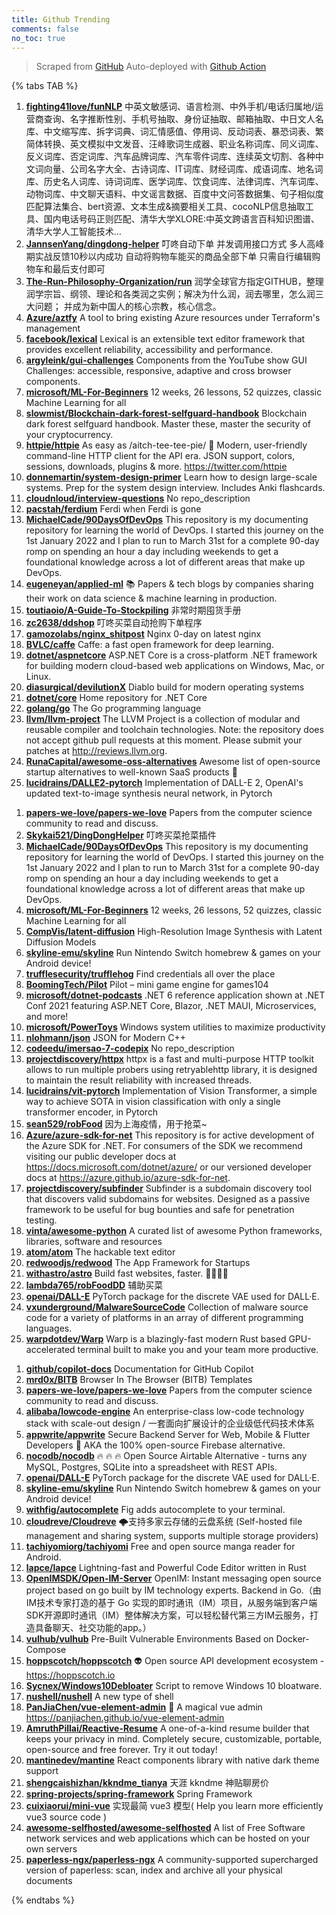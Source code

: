 ```yaml
---
title: Github Trending
comments: false
no_toc: true
---
```


> Scraped from [GitHub](https://github.com/trending)
Auto-deployed with [Github Action](https://docs.github.com/en/actions)

{% tabs TAB %}
<!-- tab Daily -->
1. [**fighting41love/funNLP**](https://github.com/fighting41love/funNLP)
中英文敏感词、语言检测、中外手机/电话归属地/运营商查询、名字推断性别、手机号抽取、身份证抽取、邮箱抽取、中日文人名库、中文缩写库、拆字词典、词汇情感值、停用词、反动词表、暴恐词表、繁简体转换、英文模拟中文发音、汪峰歌词生成器、职业名称词库、同义词库、反义词库、否定词库、汽车品牌词库、汽车零件词库、连续英文切割、各种中文词向量、公司名字大全、古诗词库、IT词库、财经词库、成语词库、地名词库、历史名人词库、诗词词库、医学词库、饮食词库、法律词库、汽车词库、动物词库、中文聊天语料、中文谣言数据、百度中文问答数据集、句子相似度匹配算法集合、bert资源、文本生成&摘要相关工具、cocoNLP信息抽取工具、国内电话号码正则匹配、清华大学XLORE:中英文跨语言百科知识图谱、清华大学人工智能技术…
2. [**JannsenYang/dingdong-helper**](https://github.com/JannsenYang/dingdong-helper)
叮咚自动下单 并发调用接口方式 多人高峰期实战反馈10秒以内成功 自动将购物车能买的商品全部下单 只需自行编辑购物车和最后支付即可
3. [**The-Run-Philosophy-Organization/run**](https://github.com/The-Run-Philosophy-Organization/run)
润学全球官方指定GITHUB，整理润学宗旨、纲领、理论和各类润之实例；解决为什么润，润去哪里，怎么润三大问题； 并成为新中国人的核心宗教，核心信念。
4. [**Azure/aztfy**](https://github.com/Azure/aztfy)
A tool to bring existing Azure resources under Terraform's management
5. [**facebook/lexical**](https://github.com/facebook/lexical)
Lexical is an extensible text editor framework that provides excellent reliability, accessibility and performance.
6. [**argyleink/gui-challenges**](https://github.com/argyleink/gui-challenges)
Components from the YouTube show GUI Challenges: accessible, responsive, adaptive and cross browser components.
7. [**microsoft/ML-For-Beginners**](https://github.com/microsoft/ML-For-Beginners)
12 weeks, 26 lessons, 52 quizzes, classic Machine Learning for all
8. [**slowmist/Blockchain-dark-forest-selfguard-handbook**](https://github.com/slowmist/Blockchain-dark-forest-selfguard-handbook)
Blockchain dark forest selfguard handbook. Master these, master the security of your cryptocurrency.
9. [**httpie/httpie**](https://github.com/httpie/httpie)
As easy as /aitch-tee-tee-pie/ 🥧 Modern, user-friendly command-line HTTP client for the API era. JSON support, colors, sessions, downloads, plugins & more. https://twitter.com/httpie
10. [**donnemartin/system-design-primer**](https://github.com/donnemartin/system-design-primer)
Learn how to design large-scale systems. Prep for the system design interview. Includes Anki flashcards.
11. [**cloudnloud/interview-questions**](https://github.com/cloudnloud/interview-questions)
No repo_description
12. [**pacstah/ferdium**](https://github.com/pacstah/ferdium)
Ferdi when Ferdi is gone
13. [**MichaelCade/90DaysOfDevOps**](https://github.com/MichaelCade/90DaysOfDevOps)
This repository is my documenting repository for learning the world of DevOps. I started this journey on the 1st January 2022 and I plan to run to March 31st for a complete 90-day romp on spending an hour a day including weekends to get a foundational knowledge across a lot of different areas that make up DevOps.
14. [**eugeneyan/applied-ml**](https://github.com/eugeneyan/applied-ml)
📚 Papers & tech blogs by companies sharing their work on data science & machine learning in production.
15. [**toutiaoio/A-Guide-To-Stockpiling**](https://github.com/toutiaoio/A-Guide-To-Stockpiling)
非常时期囤货手册
16. [**zc2638/ddshop**](https://github.com/zc2638/ddshop)
叮咚买菜自动抢购下单程序
17. [**gamozolabs/nginx_shitpost**](https://github.com/gamozolabs/nginx_shitpost)
Nginx 0-day on latest nginx
18. [**BVLC/caffe**](https://github.com/BVLC/caffe)
Caffe: a fast open framework for deep learning.
19. [**dotnet/aspnetcore**](https://github.com/dotnet/aspnetcore)
ASP.NET Core is a cross-platform .NET framework for building modern cloud-based web applications on Windows, Mac, or Linux.
20. [**diasurgical/devilutionX**](https://github.com/diasurgical/devilutionX)
Diablo build for modern operating systems
21. [**dotnet/core**](https://github.com/dotnet/core)
Home repository for .NET Core
22. [**golang/go**](https://github.com/golang/go)
The Go programming language
23. [**llvm/llvm-project**](https://github.com/llvm/llvm-project)
The LLVM Project is a collection of modular and reusable compiler and toolchain technologies. Note: the repository does not accept github pull requests at this moment. Please submit your patches at http://reviews.llvm.org.
24. [**RunaCapital/awesome-oss-alternatives**](https://github.com/RunaCapital/awesome-oss-alternatives)
Awesome list of open-source startup alternatives to well-known SaaS products 🚀
25. [**lucidrains/DALLE2-pytorch**](https://github.com/lucidrains/DALLE2-pytorch)
Implementation of DALL-E 2, OpenAI's updated text-to-image synthesis neural network, in Pytorch
<!-- endtab -->
<!-- tab Weekly -->
1. [**papers-we-love/papers-we-love**](https://github.com/papers-we-love/papers-we-love)
Papers from the computer science community to read and discuss.
2. [**Skykai521/DingDongHelper**](https://github.com/Skykai521/DingDongHelper)
叮咚买菜抢菜插件
3. [**MichaelCade/90DaysOfDevOps**](https://github.com/MichaelCade/90DaysOfDevOps)
This repository is my documenting repository for learning the world of DevOps. I started this journey on the 1st January 2022 and I plan to run to March 31st for a complete 90-day romp on spending an hour a day including weekends to get a foundational knowledge across a lot of different areas that make up DevOps.
4. [**microsoft/ML-For-Beginners**](https://github.com/microsoft/ML-For-Beginners)
12 weeks, 26 lessons, 52 quizzes, classic Machine Learning for all
5. [**CompVis/latent-diffusion**](https://github.com/CompVis/latent-diffusion)
High-Resolution Image Synthesis with Latent Diffusion Models
6. [**skyline-emu/skyline**](https://github.com/skyline-emu/skyline)
Run Nintendo Switch homebrew & games on your Android device!
7. [**trufflesecurity/trufflehog**](https://github.com/trufflesecurity/trufflehog)
Find credentials all over the place
8. [**BoomingTech/Pilot**](https://github.com/BoomingTech/Pilot)
Pilot – mini game engine for games104
9. [**microsoft/dotnet-podcasts**](https://github.com/microsoft/dotnet-podcasts)
.NET 6 reference application shown at .NET Conf 2021 featuring ASP.NET Core, Blazor, .NET MAUI, Microservices, and more!
10. [**microsoft/PowerToys**](https://github.com/microsoft/PowerToys)
Windows system utilities to maximize productivity
11. [**nlohmann/json**](https://github.com/nlohmann/json)
JSON for Modern C++
12. [**codeedu/imersao-7-codepix**](https://github.com/codeedu/imersao-7-codepix)
No repo_description
13. [**projectdiscovery/httpx**](https://github.com/projectdiscovery/httpx)
httpx is a fast and multi-purpose HTTP toolkit allows to run multiple probers using retryablehttp library, it is designed to maintain the result reliability with increased threads.
14. [**lucidrains/vit-pytorch**](https://github.com/lucidrains/vit-pytorch)
Implementation of Vision Transformer, a simple way to achieve SOTA in vision classification with only a single transformer encoder, in Pytorch
15. [**sean529/robFood**](https://github.com/sean529/robFood)
因为上海疫情，用于抢菜~
16. [**Azure/azure-sdk-for-net**](https://github.com/Azure/azure-sdk-for-net)
This repository is for active development of the Azure SDK for .NET. For consumers of the SDK we recommend visiting our public developer docs at https://docs.microsoft.com/dotnet/azure/ or our versioned developer docs at https://azure.github.io/azure-sdk-for-net.
17. [**projectdiscovery/subfinder**](https://github.com/projectdiscovery/subfinder)
Subfinder is a subdomain discovery tool that discovers valid subdomains for websites. Designed as a passive framework to be useful for bug bounties and safe for penetration testing.
18. [**vinta/awesome-python**](https://github.com/vinta/awesome-python)
A curated list of awesome Python frameworks, libraries, software and resources
19. [**atom/atom**](https://github.com/atom/atom)
The hackable text editor
20. [**redwoodjs/redwood**](https://github.com/redwoodjs/redwood)
The App Framework for Startups
21. [**withastro/astro**](https://github.com/withastro/astro)
Build fast websites, faster. 🚀🧑‍🚀✨
22. [**lambda765/robFoodDD**](https://github.com/lambda765/robFoodDD)
辅助买菜
23. [**openai/DALL-E**](https://github.com/openai/DALL-E)
PyTorch package for the discrete VAE used for DALL·E.
24. [**vxunderground/MalwareSourceCode**](https://github.com/vxunderground/MalwareSourceCode)
Collection of malware source code for a variety of platforms in an array of different programming languages.
25. [**warpdotdev/Warp**](https://github.com/warpdotdev/Warp)
Warp is a blazingly-fast modern Rust based GPU-accelerated terminal built to make you and your team more productive.
<!-- endtab -->
<!-- tab Monthly -->
1. [**github/copilot-docs**](https://github.com/github/copilot-docs)
Documentation for GitHub Copilot
2. [**mrd0x/BITB**](https://github.com/mrd0x/BITB)
Browser In The Browser (BITB) Templates
3. [**papers-we-love/papers-we-love**](https://github.com/papers-we-love/papers-we-love)
Papers from the computer science community to read and discuss.
4. [**alibaba/lowcode-engine**](https://github.com/alibaba/lowcode-engine)
An enterprise-class low-code technology stack with scale-out design / 一套面向扩展设计的企业级低代码技术体系
5. [**appwrite/appwrite**](https://github.com/appwrite/appwrite)
Secure Backend Server for Web, Mobile & Flutter Developers 🚀 AKA the 100% open-source Firebase alternative.
6. [**nocodb/nocodb**](https://github.com/nocodb/nocodb)
🔥 🔥 🔥 Open Source Airtable Alternative - turns any MySQL, Postgres, SQLite into a spreadsheet with REST APIs.
7. [**openai/DALL-E**](https://github.com/openai/DALL-E)
PyTorch package for the discrete VAE used for DALL·E.
8. [**skyline-emu/skyline**](https://github.com/skyline-emu/skyline)
Run Nintendo Switch homebrew & games on your Android device!
9. [**withfig/autocomplete**](https://github.com/withfig/autocomplete)
Fig adds autocomplete to your terminal.
10. [**cloudreve/Cloudreve**](https://github.com/cloudreve/Cloudreve)
🌩支持多家云存储的云盘系统 (Self-hosted file management and sharing system, supports multiple storage providers)
11. [**tachiyomiorg/tachiyomi**](https://github.com/tachiyomiorg/tachiyomi)
Free and open source manga reader for Android.
12. [**lapce/lapce**](https://github.com/lapce/lapce)
Lightning-fast and Powerful Code Editor written in Rust
13. [**OpenIMSDK/Open-IM-Server**](https://github.com/OpenIMSDK/Open-IM-Server)
OpenIM: Instant messaging open source project based on go built by IM technology experts. Backend in Go.（由IM技术专家打造的基于 Go 实现的即时通讯（IM）项目，从服务端到客户端SDK开源即时通讯（IM）整体解决方案，可以轻松替代第三方IM云服务，打造具备聊天、社交功能的app。）
14. [**vulhub/vulhub**](https://github.com/vulhub/vulhub)
Pre-Built Vulnerable Environments Based on Docker-Compose
15. [**hoppscotch/hoppscotch**](https://github.com/hoppscotch/hoppscotch)
👽 Open source API development ecosystem - https://hoppscotch.io
16. [**Sycnex/Windows10Debloater**](https://github.com/Sycnex/Windows10Debloater)
Script to remove Windows 10 bloatware.
17. [**nushell/nushell**](https://github.com/nushell/nushell)
A new type of shell
18. [**PanJiaChen/vue-element-admin**](https://github.com/PanJiaChen/vue-element-admin)
🎉 A magical vue admin https://panjiachen.github.io/vue-element-admin
19. [**AmruthPillai/Reactive-Resume**](https://github.com/AmruthPillai/Reactive-Resume)
A one-of-a-kind resume builder that keeps your privacy in mind. Completely secure, customizable, portable, open-source and free forever. Try it out today!
20. [**mantinedev/mantine**](https://github.com/mantinedev/mantine)
React components library with native dark theme support
21. [**shengcaishizhan/kkndme_tianya**](https://github.com/shengcaishizhan/kkndme_tianya)
天涯 kkndme 神贴聊房价
22. [**spring-projects/spring-framework**](https://github.com/spring-projects/spring-framework)
Spring Framework
23. [**cuixiaorui/mini-vue**](https://github.com/cuixiaorui/mini-vue)
实现最简 vue3 模型( Help you learn more efficiently vue3 source code )
24. [**awesome-selfhosted/awesome-selfhosted**](https://github.com/awesome-selfhosted/awesome-selfhosted)
A list of Free Software network services and web applications which can be hosted on your own servers
25. [**paperless-ngx/paperless-ngx**](https://github.com/paperless-ngx/paperless-ngx)
A community-supported supercharged version of paperless: scan, index and archive all your physical documents
<!-- endtab -->
{% endtabs %}
